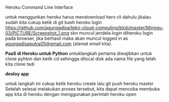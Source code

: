 Heroku Command Line Interface

untuk menggunkan heroku harus mendownload hero cli dahulu
jikalau sudah kita cukup ketik di git bash heroku login
https://github.com/agungadisa/tekn-cloud-computing/blob/master/Minggu-03/PICTURE/Screenshot_1.png
skn muncul jendela login diheroku login pada browser, jika berhasil maka akan muncul 
logged in as agungadisaputra05@gmail.com (alamat email kita).

<b>PaaS di Heroku untuk Python</b>
untuklangkah pertama diwajibkan untuk clone pyhton dan ketik cd
sehingga dilocal disk ada nama file yang telah kita clone tadi

<b>desloy app</b>

untuk langkah ini cukup ketik heroku create
lalu git push heroku master
Setelah selesai melakukan proses tersebut, kita dapat mencoba membuka app kita di heroku dengan menggunakan perintah heroku open
